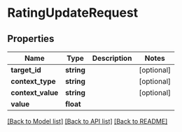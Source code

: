 # RatingUpdateRequest

## Properties
Name | Type | Description | Notes
------------ | ------------- | ------------- | -------------
**target_id** | **string** |  | [optional] 
**context_type** | **string** |  | [optional] 
**context_value** | **string** |  | [optional] 
**value** | **float** |  | 

[[Back to Model list]](../README.md#documentation-for-models) [[Back to API list]](../README.md#documentation-for-api-endpoints) [[Back to README]](../README.md)


